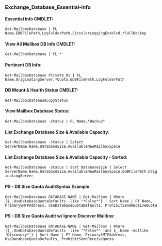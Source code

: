 ### Exchange_Database_Essential-Info

#### Essential Info CMDLET:
```
Get-MailboxDatabase | FL Name,EDBFilePath,LogFolderPath,CircularLoggingEnabled,*FullBackup
```

#### View All Mailbox DB Info CMDLET:
``
Get-MailboxDatabase | FL *
``
#### Pertinent DB Info:
``
Get-MailboxDatabase Private_01 | FL Name,OriginatingServer,*Quota,EDBFilePath,LogFolderPath
``

#### DB Mount & Health Status CMDLET:
``
Get-MailboxDatabaseCopyStatus
``

#### View Mailbox Database Status:
``
Get-MailboxDatabase -Status | FL Name,*Backup*
``

#### List Exchange Database Size & Available Capacity:
``
Get-MailboxDatabase -Status | Select ServerName,Name,DatabaseSize,AvailableNewMailboxSpace
``

#### List Exchange Database Size & Available Capacity - Sorted:
``
Get-MailboxDatabase -Status | Sort DatabaseSize | Select ServerName,Name,DatabaseSize,AvailableNewMailboxSpace,EDBFilePath,OriginatingServer
``

#### PS - DB Size Quota AuditSyntax Example:
``
Get-MailboxDatabase DATABASE-NAME | Get-Mailbox | Where {$_.UseDatabaseQuotaDefaults -like "*False*"} | Sort Name | FT Name, PrimarySMTPAddress, UseDatabaseQuotaDefaults, ProhibitSendReceiveQuota
``

#### PS - DB Size Quota Audit w/ Ignore Discover Mailbox:
``
Get-MailboxDatabase DATABASE-NAME | Get-Mailbox | Where {$_.UseDatabaseQuotaDefaults -like "*False*" -and $_.Name -notlike 'Discovery*'} | Sort Name | FT Name, PrimarySMTPAddress, UseDatabaseQuotaDefaults, ProhibitSendReceiveQuota
``

